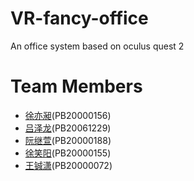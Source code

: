 # VR-fancy-office
An office system based on oculus quest 2
# Team Members
* [徐亦昶](https://github.com/Kobe972)(PB20000156)
* [吕泽龙](https://github.com/MaxtirError)(PB20061229)
* [阮继萱](https://github.com/Scarlett0815)(PB20000188)
* [徐笑阳](https://github.com/SkiperDyxx)(PB20000155)
* [王铖潇](https://github.com/start-shine)(PB20000072)
